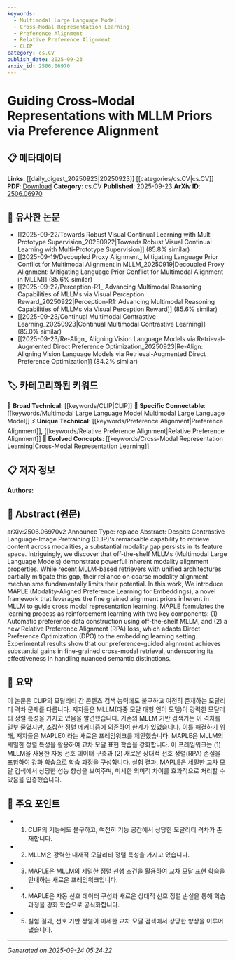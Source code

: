 ```yaml
---
keywords:
  - Multimodal Large Language Model
  - Cross-Modal Representation Learning
  - Preference Alignment
  - Relative Preference Alignment
  - CLIP
category: cs.CV
publish_date: 2025-09-23
arxiv_id: 2506.06970
---
```


<!-- KEYWORD_LINKING_METADATA:
{
  "processed_timestamp": "2025-09-24T05:24:22.190994",
  "vocabulary_version": "1.0",
  "selected_keywords": [
    "Multimodal Large Language Model",
    "Cross-Modal Representation Learning",
    "Preference Alignment",
    "Relative Preference Alignment",
    "CLIP"
  ],
  "rejected_keywords": [],
  "similarity_scores": {
    "Multimodal Large Language Model": 0.88,
    "Cross-Modal Representation Learning": 0.82,
    "Preference Alignment": 0.79,
    "Relative Preference Alignment": 0.77,
    "CLIP": 0.85
  },
  "extraction_method": "AI_prompt_based",
  "budget_applied": true,
  "candidates_json": {
    "candidates": [
      {
        "surface": "MLLM",
        "canonical": "Multimodal Large Language Model",
        "aliases": [
          "Multimodal LLM",
          "Multimodal Language Model"
        ],
        "category": "specific_connectable",
        "rationale": "MLLMs are central to the paper's approach, offering a bridge between modalities.",
        "novelty_score": 0.75,
        "connectivity_score": 0.85,
        "specificity_score": 0.8,
        "link_intent_score": 0.88
      },
      {
        "surface": "Cross-Modal Representation",
        "canonical": "Cross-Modal Representation Learning",
        "aliases": [
          "Cross-Modal Learning"
        ],
        "category": "evolved_concepts",
        "rationale": "The paper focuses on enhancing cross-modal representation, a key concept in multimodal learning.",
        "novelty_score": 0.68,
        "connectivity_score": 0.83,
        "specificity_score": 0.78,
        "link_intent_score": 0.82
      },
      {
        "surface": "Preference Alignment",
        "canonical": "Preference Alignment",
        "aliases": [
          "Preference Learning"
        ],
        "category": "unique_technical",
        "rationale": "Preference alignment is a novel approach in the paper, crucial for guiding representation learning.",
        "novelty_score": 0.72,
        "connectivity_score": 0.7,
        "specificity_score": 0.76,
        "link_intent_score": 0.79
      },
      {
        "surface": "Relative Preference Alignment",
        "canonical": "Relative Preference Alignment",
        "aliases": [
          "RPA"
        ],
        "category": "unique_technical",
        "rationale": "RPA is a specific technique introduced in the paper, enhancing the precision of preference alignment.",
        "novelty_score": 0.8,
        "connectivity_score": 0.65,
        "specificity_score": 0.82,
        "link_intent_score": 0.77
      },
      {
        "surface": "Contrastive Language-Image Pretraining",
        "canonical": "CLIP",
        "aliases": [
          "Contrastive Learning"
        ],
        "category": "broad_technical",
        "rationale": "CLIP is a foundational model referenced in the paper, relevant for understanding modality gaps.",
        "novelty_score": 0.55,
        "connectivity_score": 0.9,
        "specificity_score": 0.7,
        "link_intent_score": 0.85
      }
    ],
    "ban_list_suggestions": [
      "method",
      "experiment",
      "performance"
    ]
  },
  "decisions": [
    {
      "candidate_surface": "MLLM",
      "resolved_canonical": "Multimodal Large Language Model",
      "decision": "linked",
      "scores": {
        "novelty": 0.75,
        "connectivity": 0.85,
        "specificity": 0.8,
        "link_intent": 0.88
      }
    },
    {
      "candidate_surface": "Cross-Modal Representation",
      "resolved_canonical": "Cross-Modal Representation Learning",
      "decision": "linked",
      "scores": {
        "novelty": 0.68,
        "connectivity": 0.83,
        "specificity": 0.78,
        "link_intent": 0.82
      }
    },
    {
      "candidate_surface": "Preference Alignment",
      "resolved_canonical": "Preference Alignment",
      "decision": "linked",
      "scores": {
        "novelty": 0.72,
        "connectivity": 0.7,
        "specificity": 0.76,
        "link_intent": 0.79
      }
    },
    {
      "candidate_surface": "Relative Preference Alignment",
      "resolved_canonical": "Relative Preference Alignment",
      "decision": "linked",
      "scores": {
        "novelty": 0.8,
        "connectivity": 0.65,
        "specificity": 0.82,
        "link_intent": 0.77
      }
    },
    {
      "candidate_surface": "Contrastive Language-Image Pretraining",
      "resolved_canonical": "CLIP",
      "decision": "linked",
      "scores": {
        "novelty": 0.55,
        "connectivity": 0.9,
        "specificity": 0.7,
        "link_intent": 0.85
      }
    }
  ]
}
-->

# Guiding Cross-Modal Representations with MLLM Priors via Preference Alignment

## 📋 메타데이터

**Links**: [[daily_digest_20250923|20250923]] [[categories/cs.CV|cs.CV]]
**PDF**: [Download](https://arxiv.org/pdf/2506.06970.pdf)
**Category**: cs.CV
**Published**: 2025-09-23
**ArXiv ID**: [2506.06970](https://arxiv.org/abs/2506.06970)

## 🔗 유사한 논문
- [[2025-09-22/Towards Robust Visual Continual Learning with Multi-Prototype Supervision_20250922|Towards Robust Visual Continual Learning with Multi-Prototype Supervision]] (85.8% similar)
- [[2025-09-19/Decoupled Proxy Alignment_ Mitigating Language Prior Conflict for Multimodal Alignment in MLLM_20250919|Decoupled Proxy Alignment: Mitigating Language Prior Conflict for Multimodal Alignment in MLLM]] (85.6% similar)
- [[2025-09-22/Perception-R1_ Advancing Multimodal Reasoning Capabilities of MLLMs via Visual Perception Reward_20250922|Perception-R1: Advancing Multimodal Reasoning Capabilities of MLLMs via Visual Perception Reward]] (85.6% similar)
- [[2025-09-23/Continual Multimodal Contrastive Learning_20250923|Continual Multimodal Contrastive Learning]] (85.0% similar)
- [[2025-09-23/Re-Align_ Aligning Vision Language Models via Retrieval-Augmented Direct Preference Optimization_20250923|Re-Align: Aligning Vision Language Models via Retrieval-Augmented Direct Preference Optimization]] (84.2% similar)

## 🏷️ 카테고리화된 키워드
**🧠 Broad Technical**: [[keywords/CLIP|CLIP]]
**🔗 Specific Connectable**: [[keywords/Multimodal Large Language Model|Multimodal Large Language Model]]
**⚡ Unique Technical**: [[keywords/Preference Alignment|Preference Alignment]], [[keywords/Relative Preference Alignment|Relative Preference Alignment]]
**🚀 Evolved Concepts**: [[keywords/Cross-Modal Representation Learning|Cross-Modal Representation Learning]]

## 📋 저자 정보

**Authors:** 

## 📄 Abstract (원문)

arXiv:2506.06970v2 Announce Type: replace 
Abstract: Despite Contrastive Language-Image Pretraining (CLIP)'s remarkable capability to retrieve content across modalities, a substantial modality gap persists in its feature space. Intriguingly, we discover that off-the-shelf MLLMs (Multimodal Large Language Models) demonstrate powerful inherent modality alignment properties. While recent MLLM-based retrievers with unified architectures partially mitigate this gap, their reliance on coarse modality alignment mechanisms fundamentally limits their potential. In this work, We introduce MAPLE (Modality-Aligned Preference Learning for Embeddings), a novel framework that leverages the fine grained alignment priors inherent in MLLM to guide cross modal representation learning. MAPLE formulates the learning process as reinforcement learning with two key components: (1) Automatic preference data construction using off-the-shelf MLLM, and (2) a new Relative Preference Alignment (RPA) loss, which adapts Direct Preference Optimization (DPO) to the embedding learning setting. Experimental results show that our preference-guided alignment achieves substantial gains in fine-grained cross-modal retrieval, underscoring its effectiveness in handling nuanced semantic distinctions.

## 📝 요약

이 논문은 CLIP의 모달리티 간 콘텐츠 검색 능력에도 불구하고 여전히 존재하는 모달리티 격차 문제를 다룹니다. 저자들은 MLLM(다중 모달 대형 언어 모델)이 강력한 모달리티 정렬 특성을 가지고 있음을 발견했습니다. 기존의 MLLM 기반 검색기는 이 격차를 일부 줄였지만, 조잡한 정렬 메커니즘에 의존하여 한계가 있었습니다. 이를 해결하기 위해, 저자들은 MAPLE이라는 새로운 프레임워크를 제안했습니다. MAPLE은 MLLM의 세밀한 정렬 특성을 활용하여 교차 모달 표현 학습을 강화합니다. 이 프레임워크는 (1) MLLM을 사용한 자동 선호 데이터 구축과 (2) 새로운 상대적 선호 정렬(RPA) 손실을 포함하여 강화 학습으로 학습 과정을 구성합니다. 실험 결과, MAPLE은 세밀한 교차 모달 검색에서 상당한 성능 향상을 보여주며, 미세한 의미적 차이를 효과적으로 처리할 수 있음을 입증했습니다.

## 🎯 주요 포인트

- 1. CLIP의 기능에도 불구하고, 여전히 기능 공간에서 상당한 모달리티 격차가 존재합니다.
- 2. MLLM은 강력한 내재적 모달리티 정렬 특성을 가지고 있습니다.
- 3. MAPLE은 MLLM의 세밀한 정렬 선행 조건을 활용하여 교차 모달 표현 학습을 안내하는 새로운 프레임워크입니다.
- 4. MAPLE은 자동 선호 데이터 구성과 새로운 상대적 선호 정렬 손실을 통해 학습 과정을 강화 학습으로 공식화합니다.
- 5. 실험 결과, 선호 기반 정렬이 미세한 교차 모달 검색에서 상당한 향상을 이루어냈습니다.


---

*Generated on 2025-09-24 05:24:22*
